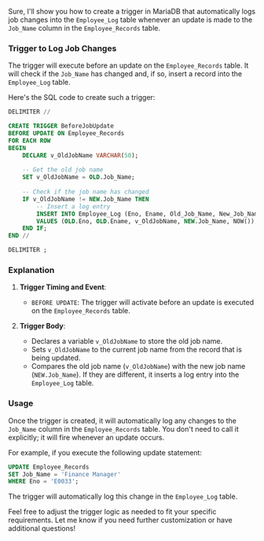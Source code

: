 Sure, I'll show you how to create a trigger in MariaDB that automatically logs job changes into the `Employee_Log` table whenever an update is made to the `Job_Name` column in the `Employee_Records` table.

### Trigger to Log Job Changes

The trigger will execute before an update on the `Employee_Records` table. It will check if the `Job_Name` has changed and, if so, insert a record into the `Employee_Log` table.

Here's the SQL code to create such a trigger:

```sql
DELIMITER //

CREATE TRIGGER BeforeJobUpdate
BEFORE UPDATE ON Employee_Records
FOR EACH ROW
BEGIN
    DECLARE v_OldJobName VARCHAR(50);
    
    -- Get the old job name
    SET v_OldJobName = OLD.Job_Name;
    
    -- Check if the job name has changed
    IF v_OldJobName != NEW.Job_Name THEN
        -- Insert a log entry
        INSERT INTO Employee_Log (Eno, Ename, Old_Job_Name, New_Job_Name, Update_Time)
        VALUES (OLD.Eno, OLD.Ename, v_OldJobName, NEW.Job_Name, NOW());
    END IF;
END //

DELIMITER ;
```

### Explanation

1. **Trigger Timing and Event**:
   - `BEFORE UPDATE`: The trigger will activate before an update is executed on the `Employee_Records` table.

2. **Trigger Body**:
   - Declares a variable `v_OldJobName` to store the old job name.
   - Sets `v_OldJobName` to the current job name from the record that is being updated.
   - Compares the old job name (`v_OldJobName`) with the new job name (`NEW.Job_Name`). If they are different, it inserts a log entry into the `Employee_Log` table.

### Usage

Once the trigger is created, it will automatically log any changes to the `Job_Name` column in the `Employee_Records` table. You don't need to call it explicitly; it will fire whenever an update occurs.

For example, if you execute the following update statement:

```sql
UPDATE Employee_Records
SET Job_Name = 'Finance Manager'
WHERE Eno = 'E0033';
```

The trigger will automatically log this change in the `Employee_Log` table.

Feel free to adjust the trigger logic as needed to fit your specific requirements. Let me know if you need further customization or have additional questions!
